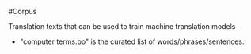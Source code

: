 #Corpus

Translation texts that can be used to train machine translation models

* "computer terms.po" is the curated list of words/phrases/sentences.
